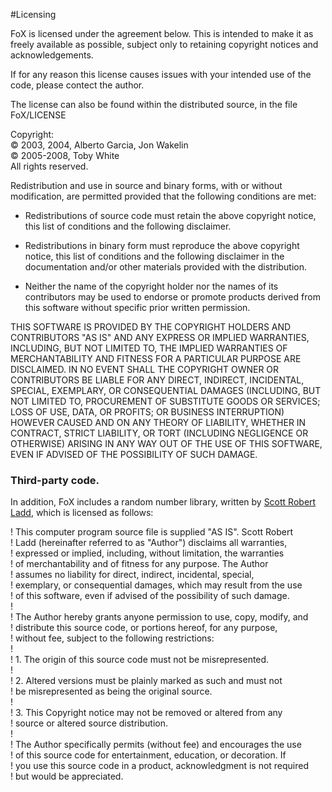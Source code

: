 #Licensing


FoX is licensed under the agreement below. This is intended to make it as freely available as possible, subject only to retaining copyright notices and acknowledgements.

If for any reason this license causes issues with your intended use of the code, please contect the author.

The license can also be found within the distributed source, in the file FoX/LICENSE

Copyright:  
&copy; 2003, 2004, Alberto Garcia, Jon Wakelin   
&copy; 2005-2008, Toby White  
All rights reserved.

Redistribution and use in source and binary forms, with or without 
modification, are permitted provided that the following conditions are
met:
        
* Redistributions of source code must retain the above copyright notice, 
this list of conditions and the following disclaimer.
        
* Redistributions in binary form must reproduce the above copyright
notice, this list of conditions and the following disclaimer in the
documentation and/or other materials provided with the distribution.
        
* Neither the name of the copyright holder nor the names of its
contributors may be used to endorse or promote products derived from
this software without specific prior written permission.


THIS SOFTWARE IS PROVIDED BY THE COPYRIGHT HOLDERS AND CONTRIBUTORS
"AS IS" AND ANY EXPRESS OR IMPLIED WARRANTIES, INCLUDING, BUT NOT 
LIMITED TO, THE IMPLIED WARRANTIES OF MERCHANTABILITY AND FITNESS FOR
A PARTICULAR PURPOSE ARE DISCLAIMED.  IN NO EVENT SHALL THE COPYRIGHT
OWNER OR CONTRIBUTORS BE LIABLE FOR ANY DIRECT, INDIRECT, INCIDENTAL,
SPECIAL, EXEMPLARY, OR CONSEQUENTIAL DAMAGES (INCLUDING, BUT NOT 
LIMITED TO, PROCUREMENT OF SUBSTITUTE GOODS OR SERVICES; LOSS OF USE, 
DATA, OR PROFITS; OR BUSINESS INTERRUPTION) HOWEVER CAUSED AND ON ANY
THEORY OF LIABILITY, WHETHER IN CONTRACT, STRICT LIABILITY, OR TORT 
(INCLUDING NEGLIGENCE OR OTHERWISE) ARISING IN ANY WAY OUT OF THE USE 
OF THIS SOFTWARE, EVEN IF ADVISED OF THE POSSIBILITY OF SUCH DAMAGE.

### Third-party code.

In addition, FoX includes a random number library, written by [Scott Robert Ladd](http://www.coyotegulch.com), which is licensed as follows:
 
!  This computer program source file is supplied "AS IS". Scott Robert  
!  Ladd (hereinafter referred to as "Author") disclaims all warranties,  
!  expressed or implied, including, without limitation, the warranties  
!  of merchantability and of fitness for any purpose. The Author  
!  assumes no liability for direct, indirect, incidental, special,  
!  exemplary, or consequential damages, which may result from the use   
!  of this software, even if advised of the possibility of such damage.   
!    
!  The Author hereby grants anyone permission to use, copy, modify, and  
!  distribute this source code, or portions hereof, for any purpose,  
!  without fee, subject to the following restrictions:  
!    
!      1. The origin of this source code must not be misrepresented.  
!    
!      2. Altered versions must be plainly marked as such and must not  
!         be misrepresented as being the original source.   
!    
!      3. This Copyright notice may not be removed or altered from any  
!         source or altered source distribution.  
!    
!  The Author specifically permits (without fee) and encourages the use   
!  of this source code for entertainment, education, or decoration. If  
!  you use this source code in a product, acknowledgment is not required  
!  but would be appreciated.  
